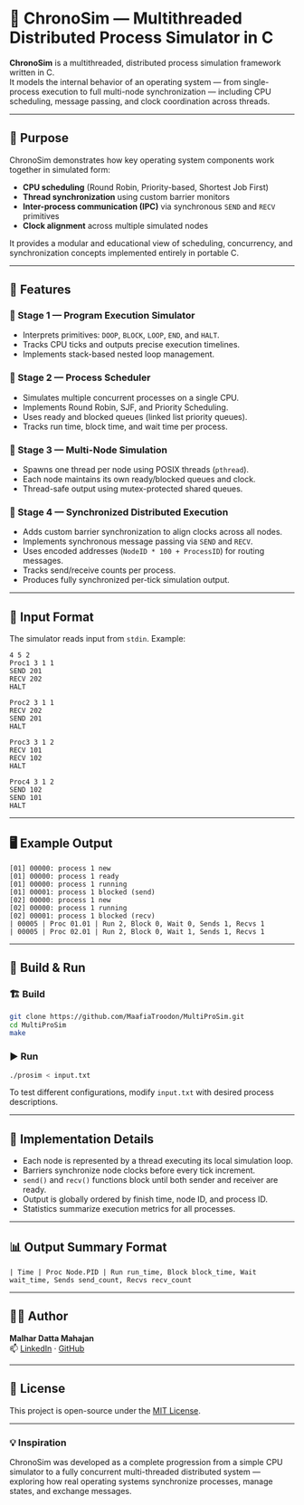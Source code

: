 # 🧩 ChronoSim — Multithreaded Distributed Process Simulator in C

**ChronoSim** is a multithreaded, distributed process simulation framework written in C.  
It models the internal behavior of an operating system — from single-process execution to full multi-node synchronization — including CPU scheduling, message passing, and clock coordination across threads.

---

## 🧠 Purpose

ChronoSim demonstrates how key operating system components work together in simulated form:  
- **CPU scheduling** (Round Robin, Priority-based, Shortest Job First)  
- **Thread synchronization** using custom barrier monitors  
- **Inter-process communication (IPC)** via synchronous `SEND` and `RECV` primitives  
- **Clock alignment** across multiple simulated nodes  

It provides a modular and educational view of scheduling, concurrency, and synchronization concepts implemented entirely in portable C.

---

## 🚀 Features

### 🧩 Stage 1 — Program Execution Simulator
- Interprets primitives: `DOOP`, `BLOCK`, `LOOP`, `END`, and `HALT`.
- Tracks CPU ticks and outputs precise execution timelines.
- Implements stack-based nested loop management.

### 🧩 Stage 2 — Process Scheduler
- Simulates multiple concurrent processes on a single CPU.
- Implements Round Robin, SJF, and Priority Scheduling.
- Uses ready and blocked queues (linked list priority queues).
- Tracks run time, block time, and wait time per process.

### 🧩 Stage 3 — Multi-Node Simulation
- Spawns one thread per node using POSIX threads (`pthread`).
- Each node maintains its own ready/blocked queues and clock.
- Thread-safe output using mutex-protected shared queues.

### 🧩 Stage 4 — Synchronized Distributed Execution
- Adds custom barrier synchronization to align clocks across all nodes.
- Implements synchronous message passing via `SEND` and `RECV`.
- Uses encoded addresses (`NodeID * 100 + ProcessID`) for routing messages.
- Tracks send/receive counts per process.
- Produces fully synchronized per-tick simulation output.

---

## 🧩 Input Format

The simulator reads input from `stdin`. Example:

```
4 5 2
Proc1 3 1 1
SEND 201
RECV 202
HALT

Proc2 3 1 1
RECV 202
SEND 201
HALT

Proc3 3 1 2
RECV 101
RECV 102
HALT

Proc4 3 1 2
SEND 102
SEND 101
HALT
```

---

## 🖥️ Example Output

```
[01] 00000: process 1 new
[01] 00000: process 1 ready
[01] 00000: process 1 running
[01] 00001: process 1 blocked (send)
[02] 00000: process 1 new
[02] 00000: process 1 running
[02] 00001: process 1 blocked (recv)
| 00005 | Proc 01.01 | Run 2, Block 0, Wait 0, Sends 1, Recvs 1
| 00005 | Proc 02.01 | Run 2, Block 0, Wait 1, Sends 1, Recvs 1
```

---

## 🧰 Build & Run

### 🏗️ Build
```bash
git clone https://github.com/MaafiaTroodon/MultiProSim.git
cd MultiProSim
make
```

### ▶️ Run
```bash
./prosim < input.txt
```

To test different configurations, modify `input.txt` with desired process descriptions.

---

## 🧩 Implementation Details

- Each node is represented by a thread executing its local simulation loop.  
- Barriers synchronize node clocks before every tick increment.  
- `send()` and `recv()` functions block until both sender and receiver are ready.  
- Output is globally ordered by finish time, node ID, and process ID.  
- Statistics summarize execution metrics for all processes.

---

## 📊 Output Summary Format

```
| Time | Proc Node.PID | Run run_time, Block block_time, Wait wait_time, Sends send_count, Recvs recv_count
```

---

## 🧑‍💻 Author

**Malhar Datta Mahajan**  
📫 [LinkedIn](https://linkedin.com/in/malharmahajan) · [GitHub](https://github.com/MaafiaTroodon)

---

## 🪪 License

This project is open-source under the [MIT License](LICENSE).

---

### 💡 Inspiration
ChronoSim was developed as a complete progression from a simple CPU simulator to a fully concurrent multi-threaded distributed system — exploring how real operating systems synchronize processes, manage states, and exchange messages.
